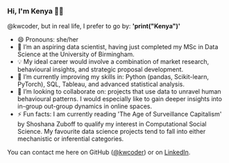 ### Hi, I'm Kenya 👋🏾
@kwcoder, but in real life, I prefer to go by: **'print("Kenya")'**
* 😄 Pronouns: she/her 
* 👀 I’m an aspiring data scientist, having just completed my MSc in Data Science at the University of Birmingham.
* 💡 My ideal career would involve a combination of market research, behavioural insights, and strategic proposal development.
* 🌱 I’m currently improving my skills in: Python (pandas, Scikit-learn, PyTorch), SQL, Tableau, and advanced statistical analysis.
* 💞️ I’m looking to collaborate on: projects that use data to unravel human behavioural patterns. I would especially like to gain deeper insights into in-group out-group dynamics in online spaces.
* ⚡ Fun facts: I am currently reading 'The Age of Surveillance Capitalism' by Shoshana Zuboff to qualify my interest in Computational Social Science. 
  My favourite data science projects tend to fall into either mechanistic or inferential categories.

You can contact me here on GitHub ([@kwcoder](https://github.com/kwcoder)) or on [LinkedIn](https://www.linkedin.com/in/kenya-williams).
<!---
kwcoder/kwcoder is a ✨ special ✨ repository because its `README.md` (this file) appears on your GitHub profile.
You can click the Preview link to take a look at your changes.
--->

